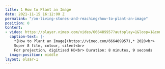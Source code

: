 ```yaml
---
title: 1 How to Plant an Image
date: 2021-11-15 16:12:00 Z
permalink: "/on-living-stones-and-reaching/how-to-plant-an-image"
position: 0
Content:
- video: https://player.vimeo.com/video/666489957?autoplay=1&loop=1&controls=false
  caption-text: |-
    *[How to Plant an Image](https://vimeo.com/666489957),* 2020<br>
    Super 8 film, colour, silent<br>
    For projection, digitised HD<br> Duration: 8 minutes, 9 seconds
  image-position: middle
layout: olsar-1
---
```


